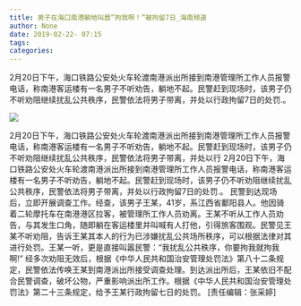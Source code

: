 ```yaml
---
title: 男子在海口南港躺地叫嚣“拘我啊！”被拘留7日_海南频道
author: None
date: 2019-02-22- 07:15
tags: 
categories: 
---
```

2月20日下午，海口铁路公安处火车轮渡南港派出所接到南港管理所工作人员报警电话，称南港客运楼有一名男子不听劝告，躺地不起。民警赶到现场时，该男子仍不听劝阻继续扰乱公共秩序，民警依法将男子带离，并处以行政拘留7日的处罚.。
<!-- more -->
                
<img align="center" border="0" src="http://p2.ifengimg.com/a/2016/0810/204c433878d5cf9size1_w16_h16.png" />
                
            
2月20日下午，海口铁路公安处火车轮渡南港派出所接到南港管理所工作人员报警电话，称南港客运楼有一名男子不听劝告，躺地不起。民警赶到现场时，该男子仍不听劝阻继续扰乱公共秩序，民警依法将男子带离，并处以行
2月20日下午，海口铁路公安处火车轮渡南港派出所接到南港管理所工作人员报警电话，称南港客运楼有一名男子不听劝告，躺地不起。民警赶到现场时，该男子仍不听劝阻继续扰乱公共秩序，民警依法将男子带离，并处以行政拘留7日的处罚.。
民警到达现场后，立即开展调查工作。经查，该男子王某，41岁，系江西省鄱阳县人。他因骑着二轮摩托车在南港港区拉客，被管理所工作人员劝离。王某不听从工作人员劝告，与其发生口角，随即躺在客运楼里并叫喊有人打他，引得旅客围观。民警见王某不听劝阻，告诉王某其本人的行为已涉嫌扰乱公共场所秩序，可以根据法律对其进行处罚。王某一听，更是直接叫嚣民警：“我扰乱公共秩序，你要拘我就拘我啊!”
经多次劝阻无效后，根据《中华人民共和国治安管理处罚法》第八十二条规定，民警依法传唤王某到南港派出所接受调查处理。到达派出所后，王某依旧不配合民警调查，破坏公物，严重影响派出所工作。根据《中华人民共和国治安管理处罚法》第二十三条规定，给予王某行政拘留七日的处罚。
[责任编辑：张采婷]
            
